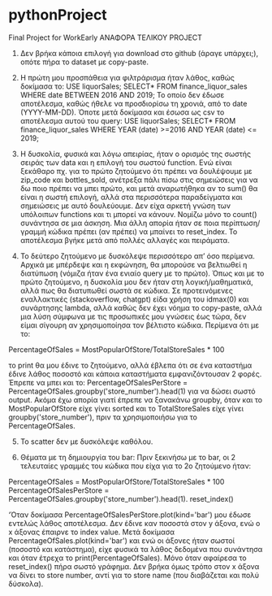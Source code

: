 # pythonProject
Final Project for WorkEarly
ΑΝΑΦΟΡΑ ΤΕΛΙΚΟΥ PROJECT

1.	Δεν βρήκα κάποια επιλογή για download στο github (άραγε υπάρχει;), οπότε πήρα το dataset με copy-paste. 

2.	Η πρώτη μου προσπάθεια για φιλτράρισμα ήταν λάθος, καθώς δοκίμασα το: 
USE liquorSales;
SELECT*
FROM finance_liquor_sales
WHERE date BETWEEN 2016 AND 2019;
Το οποίο δεν έδωσε αποτέλεσμα, καθώς ήθελε να προσδιορίσω τη χρονιά, από το date (YYYY-MM-DD).  Όποτε μετά δοκίμασα και έσωσα ως csv το αποτέλεσμα αυτού του query:
USE liquorSales;
SELECT*
FROM finance_liquor_sales
WHERE YEAR (date) >=2016
AND YEAR (date) <= 2019;

3.	Η δυσκολία, φυσικά και λόγω απειρίας, ήταν ο ορισμός της σωστής σειράς των data και η επιλογή του σωστού function. Ενώ είναι ξεκάθαρο πχ. για το πρώτο ζητούμενο 
ότι πρέπει να δουλέψουμε με zip_code και bottles_sold, ανέτρεξα πάλι πίσω στις σημειώσεις για να δω ποιο πρέπει να μπει πρώτο, 
και μετά αναρωτήθηκα αν το sum() θα είναι η σωστή επιλογή, αλλά στα περισσότερα παραδείγματα και σημειώσεις με αυτό δουλεύουμε. 
Δεν είχα αρκετή γνώση των υπόλοιπων functions και τι μπορεί να κάνουν. Νομίζω μόνο το count() συνάντησα σε μια άσκηση. 
Μια άλλη απορία ήταν σε ποια περίπτωση/γραμμή κώδικα πρέπει (αν πρέπει) να μπαίνει το reset_index. Το αποτέλεσμα βγήκε μετά από πολλές αλλαγές και πειράματα.

4.	Το δεύτερο ζητούμενο με δυσκόλεψε περισσότερο απ’ όσο περίμενα. Αρχικά με μπέρδεψε και η εκφώνηση, θα μπορούσε να βελτιωθεί η διατύπωση 
(νόμιζα ήταν ένα ενιαίο query με το πρώτο). Όπως και με το πρώτο ζητούμενο, η δυσκολία μου δεν ήταν στη λογική/μαθηματικά, αλλά πως θα διατυπωθεί σωστά σε κώδικα. 
Σε προτεινόμενες εναλλακτικές (stackoverflow, chatgpt) είδα χρήση του idmax(0) και συνάρτησης lambda, αλλά καθώς δεν έχει νόημα το copy-paste, 
αλλά μια λύση σύμφωνα με τις προσωπικές μου γνώσεις έως τώρα, δεν είμαι σίγουρη αν χρησιμοποίησα τον βέλτιστο κώδικα. Περίμενα ότι με το:

PercentageOfSales = MostPopularOfStore/TotalStoreSales * 100 

το print θα μου έδινε το ζητούμενο, αλλά έβλεπα ότι σε ένα καταστήμα έδινε λάθος ποσοστό και κάποια καταστήματα εμφανιζόντουσαν 2 φορές. 
Έπρεπε να μπει και το:
PercentageOfSalesPerStore = PercentageOfSales.groupby('store_number').head(1)
για να δώσει σωστό output. 
Ακόμα έχω απορία γιατί έπρεπε να ξανακάνω groupby, όταν και το MostPopularOfStore είχε γίνει sorted και το TotalStoreSales είχε γίνει groupby('store_number'), 
πριν τα χρησιμοποιήσω για το PercentageOfSales.

5.	Το scatter δεν με δυσκόλεψε καθόλου.

6.	Θέματα με τη δημιουργία του bar:
Πριν ξεκινήσω με το bar, οι 2 τελευταίες γραμμές του κώδικα που είχα για το 2ο ζητούμενο ήταν:

PercentageOfSales = MostPopularOfStore/TotalStoreSales * 100
PercentageOfSalesPerStore = PercentageOfSales.groupby('store_number').head(1). reset_index()

‘Όταν δοκίμασα PercentageOfSalesPerStore.plot(kind='bar')  μου έδωσε εντελώς λάθος αποτέλεσμα. 
Δεν έδινε καν ποσοστά στον y άξονα, ενώ ο x άξονας έπαιρνε το index value.
Μετά δοκίμασα  PercentageOfSales.plot(kind='bar') και ενώ οι άξονες ήταν σωστοί (ποσοστό και κατάστημα), είχε φυσικά τα λάθος δεδομένα που συνάντησα 
και όταν έτρεχα το print(PercentageOfSales).
Μόνο όταν αφαίρεσα το reset_index() πήρα σωστό γράφημα. 
Δεν βρήκα όμως τρόπο στον x άξονα να δίνει το store number, αντί για το store name (που διαβάζεται και πολύ δύσκολα).
